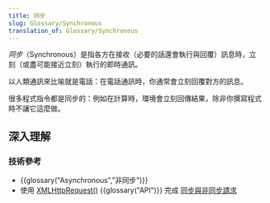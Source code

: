 ```yaml
---
title: 同步
slug: Glossary/Synchronous
translation_of: Glossary/Synchronous
---
```

_同步_（Synchronous）是指各方在接收（必要的話還會執行與回覆）訊息時，立刻（或盡可能接近立刻）執行的即時通訊。

以人類通訊來比喻就是電話：在電話通訊時，你通常會立刻回覆對方的訊息。

很多程式指令都是同步的：例如在計算時，環境會立刻回傳結果，除非你撰寫程式時不讓它這麼做。

## 深入理解

### 技術參考

- {{glossary("Asynchronous","非同步")}}
- 使用 [XMLHttpRequest()](/zh-TW//docs/Web/API/XMLHttpRequest) {{glossary("API")}} 完成 [同步與非同步請求](/zh-TW/docs/Web/API/XMLHttpRequest/Synchronous_and_Asynchronous_Requests)
